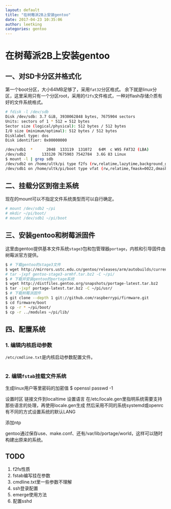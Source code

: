 ```yaml
---
layout: default
title: "在树莓派2B上安装gentoo"
date: 2017-04-23 10:35:06
author: leetking
categories: gentoo
---
```


# 在树莓派2B上安装gentoo

## 一、对SD卡分区并格式化

第一个boot分区，大小64MB足够了，采用`fat32`分区格式。
余下就是linux分区，这里采用只有一个分区root，采用的`f2fs`文件格式，一种对flash存储介质有好的文件系统格式。
```bash
# fdisk -l /dev/sdb
Disk /dev/sdb: 3.7 GiB, 3930062848 bytes, 7675904 sectors
Units: sectors of 1 * 512 = 512 bytes
Sector size (logical/physical): 512 bytes / 512 bytes
I/O size (minimum/optimal): 512 bytes / 512 bytes
Disklabel type: dos
Disk identifier: 0x00000000

/dev/sdb1  *      2048  133119  131072   64M  c W95 FAT32 (LBA)
/dev/sdb2       133120 7675903 7542784  3.6G 83 Linux
$ mount -l | grep sdb
/dev/sdb2 on /home/ultk/pi type f2fs (rw,relatime,lazytime,background_gc=on,user_xattr,acl,inline_data,inline_dentry,flush_merge,extent_cache,mode=adaptive,active_logs=6)
/dev/sdb1 on /home/ultk/pi/boot type vfat (rw,relatime,fmask=0022,dmask=0022,codepage=437,iocharset=iso8859-1,shortname=mixed,errors=remount-ro)
```

## 二、挂载分区到宿主系统
现在的mount可以不指定文件系统类型而可以自行确定。
```bash
# mount /dev/sdb2 ~/pi
# mkdir ~/pi/boot/
# mount /dev/sdb1 ~/pi/boot
```

## 三、安装gentoo和树莓派固件
这里由gentoo提供基本文件系统`stage3`包和包管理器`portage`，内核和引导固件由树莓派官方提供。
```bash
$ # 下载gentoo的stage3文件
$ wget http://mirrors.ustc.edu.cn/gentoo/releases/arm/autobuilds/current-stage3-armv7a_hardfp/stage3-armv7a_hardfp-20161129.tar.bz2 -O gentoo-stage3-armhf.tar.bz2
# tar -jxpf gentoo-stage3-armhf.tar.bz2 -C ~/pi/
$ # 下载并安装gentoo的portage系统
$ wget http://distfiles.gentoo.org/snapshots/portage-latest.tar.bz2
$ tar -jxpf portage-latest.tar.bz2 -C ~/pi/usr/
$ # 下载树莓派固件
$ git clone --depth 1 git://github.com/raspberrypi/firmware.git
$ cd firmware/boot
$ cp -r * ~/pi/boot/
$ cp -r ../modules ~/pi/lib/
```

## 四、配置系统
### 1. 编辑内核启动参数
`/etc/cmdline.txt`是内核启动参数配置文件。
```txt
```
### 2. 编辑`fstab`挂载文件系统

生成linux用户等里密码的加密值
$ openssl passwd -1

设置时区
 链接文件到localtime
设置语言
 在/etc/locale.gen里指明系统需要支持那些语言的处理，再使用locale.gen生成
然后采用不同的系统systemd或openrc有不同的方式设置系统的默认LANG

添加ntp

gentoo通过保存use、make.conf、还有/var/lib/portage/world，这样可以随时构建出原来的系统。

## TODO
1. f2fs性质
2. fstab编写挂在参数
3. cmdline.txt里一些参数不理解
4. ssh登录配置
5. emerge使用方法
6. 配置sshd
